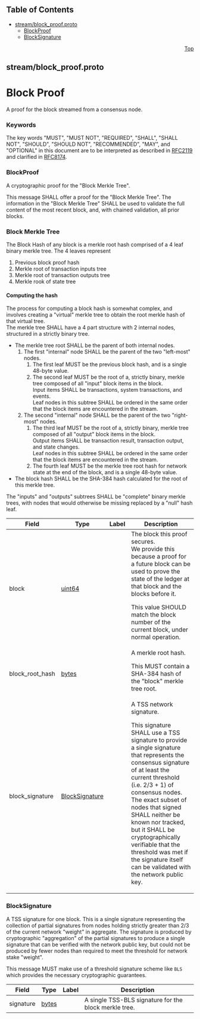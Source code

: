 ## Table of Contents

- [stream/block_proof.proto](#stream_block_proof-proto)
    - [BlockProof](#com-hedera-hapi-block-stream-BlockProof)
    - [BlockSignature](#com-hedera-hapi-block-stream-BlockSignature)
  



<a name="stream_block_proof-proto"></a>
<p align="right"><a href="#top">Top</a></p>

## stream/block_proof.proto
# Block Proof
A proof for the block streamed from a consensus node.

### Keywords
The key words "MUST", "MUST NOT", "REQUIRED", "SHALL", "SHALL NOT",
"SHOULD", "SHOULD NOT", "RECOMMENDED", "MAY", and "OPTIONAL" in this
document are to be interpreted as described in
[RFC2119](https://www.ietf.org/rfc/rfc2119) and clarified in
[RFC8174](https://www.ietf.org/rfc/rfc8174).


<a name="com-hedera-hapi-block-stream-BlockProof"></a>

### BlockProof
A cryptographic proof for the "Block Merkle Tree".

This message SHALL offer a proof for the "Block Merkle Tree".
The information in the "Block Merkle Tree" SHALL be used to validate the
full content of the most recent block, and, with chained validation,
all prior blocks.

### Block Merkle Tree
The Block Hash of any block is a merkle root hash comprised of a 4 leaf
binary merkle tree. The 4 leaves represent
1. Previous block proof hash
1. Merkle root of transaction inputs tree
1. Merkle root of transaction outputs tree
1. Merkle rook of state tree

#### Computing the hash
The process for computing a block hash is somewhat complex, and involves
creating a "virtual" merkle tree to obtain the root merkle hash of
that virtual tree.<br/>
The merkle tree SHALL have a 4 part structure with 2 internal nodes,
structured in a strictly binary tree.
- The merkle tree root SHALL be the parent of both
  internal nodes.
   1. The first "internal" node SHALL be the parent of the
      two "left-most" nodes.
      1. The first leaf MUST be the previous block hash, and is a
         single 48-byte value.
      1. The second leaf MUST be the root of a, strictly binary, merkle tree
         composed of all "input" block items in the block.<br/>
         Input items SHALL be transactions, system transactions,
         and events.<br/>
         Leaf nodes in this subtree SHALL be ordered in the same order
         that the block items are encountered in the stream.
   1. The second "internal" node SHALL be the parent of the two
      "right-most" nodes.
      1. The third leaf MUST be the root of a, strictly binary, merkle tree
         composed of all "output" block items in the block.<br/>
         Output items SHALL be transaction result, transaction
         output, and state changes.<br/>
         Leaf nodes in this subtree SHALL be ordered in the same order that
         the block items are encountered in the stream.
      1. The fourth leaf MUST be the merkle tree root hash for network state
         at the end of the block, and is a single 48-byte value.
- The block hash SHALL be the SHA-384 hash calculated for the root
  of this merkle tree.

The "inputs" and "outputs" subtrees SHALL be "complete" binary merkle trees,
with nodes that would otherwise be missing replaced by a "null" hash
leaf.


| Field | Type | Label | Description |
| ----- | ---- | ----- | ----------- |
| block | [uint64](#uint64) |  | The block this proof secures.<br/> We provide this because a proof for a future block can be used to prove the state of the ledger at that block and the blocks before it.<br/> <p> This value SHOULD match the block number of the current block, under normal operation. |
| block_root_hash | [bytes](#bytes) |  | A merkle root hash. <p> This MUST contain a SHA-384 hash of the "block" merkle tree root. |
| block_signature | [BlockSignature](#com-hedera-hapi-block-stream-BlockSignature) |  | A TSS network signature. <p> This signature SHALL use a TSS signature to provide a single signature that represents the consensus signature of at least the current threshold (i.e. 2/3 + 1) of consensus nodes. The exact subset of nodes that signed SHALL neither be known nor tracked, but it SHALL be cryptographically verifiable that the threshold was met if the signature itself can be validated with the network public key. |






<a name="com-hedera-hapi-block-stream-BlockSignature"></a>

### BlockSignature
A TSS signature for one block.
This is a single signature representing the collection of partial
signatures from nodes holding strictly greater than 2/3 of the current
network "weight" in aggregate. The signature is produced by cryptographic
"aggregation" of the partial signatures to produce a single signature that
can be verified with the network public key, but could not be produced by
fewer nodes than required to meet the threshold for network stake "weight".

This message MUST make use of a threshold signature scheme like `BLS` which
provides the necessary cryptographic guarantees.


| Field | Type | Label | Description |
| ----- | ---- | ----- | ----------- |
| signature | [bytes](#bytes) |  | A single TSS-BLS signature for the block merkle tree. |





 <!-- end messages -->

 <!-- end enums -->

 <!-- end HasExtensions -->

 <!-- end services -->



